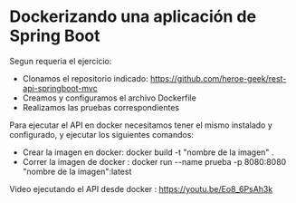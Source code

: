 # Dockerizando una aplicación de Spring Boot

Segun requeria el ejercicio:

* Clonamos el repositorio indicado: https://github.com/heroe-geek/rest-api-springboot-mvc
* Creamos y configuramos el archivo Dockerfile
* Realizamos las pruebas correspondientes

Para ejecutar el API en docker necesitamos tener el mismo instalado y configurado, y ejecutar los siguientes comandos:

* Crear la imagen en docker: docker build -t "nombre de la imagen" .
* Correr la imagen de docker : docker run --name prueba -p 8080:8080 "nombre de la imagen":latest

Video ejecutando el API desde docker : https://youtu.be/Eo8_6PsAh3k
